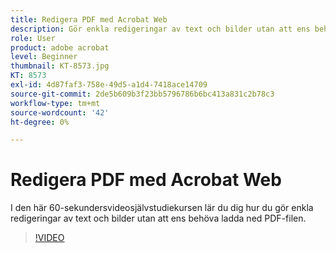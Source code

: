 ```yaml
---
title: Redigera PDF med Acrobat Web
description: Gör enkla redigeringar av text och bilder utan att ens behöva ladda ned PDF-filen
role: User
product: adobe acrobat
level: Beginner
thumbnail: KT-8573.jpg
KT: 8573
exl-id: 4d87faf3-758e-49d5-a1d4-7418ace14709
source-git-commit: 2de5b609b3f23bb5796786b6bc413a831c2b78c3
workflow-type: tm+mt
source-wordcount: '42'
ht-degree: 0%

---
```


# Redigera PDF med Acrobat Web

I den här 60-sekundersvideosjälvstudiekursen lär du dig hur du gör enkla redigeringar av text och bilder utan att ens behöva ladda ned PDF-filen.

>[!VIDEO](https://video.tv.adobe.com/v/336362?hidetitle=true)
